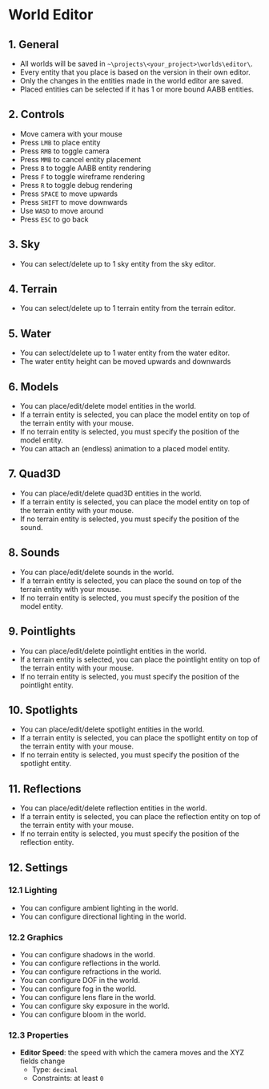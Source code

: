 # World Editor

## 1. General

- All worlds will be saved in `~\projects\<your_project>\worlds\editor\`.
- Every entity that you place is based on the version in their own editor.
- Only the changes in the entities made in the world editor are saved.
- Placed entities can be selected if it has 1 or more bound AABB entities.

## 2. Controls

- Move camera with your mouse
- Press `LMB` to place entity
- Press `RMB` to toggle camera
- Press `MMB` to cancel entity placement
- Press `B` to toggle AABB entity rendering
- Press `F` to toggle wireframe rendering
- Press `R` to toggle debug rendering
- Press `SPACE` to move upwards
- Press `SHIFT` to move downwards
- Use `WASD` to move around
- Press `ESC` to go back

## 3. Sky

- You can select/delete up to 1 sky entity from the sky editor.

## 4. Terrain

- You can select/delete up to 1 terrain entity from the terrain editor.

## 5. Water

- You can select/delete up to 1 water entity from the water editor.
- The water entity height can be moved upwards and downwards

## 6. Models

- You can place/edit/delete model entities in the world.
- If a terrain entity is selected, you can place the model entity on top of the terrain entity with your mouse.
- If no terrain entity is selected, you must specify the position of the model entity.
- You can attach an (endless) animation to a placed model entity.

## 7. Quad3D

- You can place/edit/delete quad3D entities in the world.
- If a terrain entity is selected, you can place the model entity on top of the terrain entity with your mouse.
- If no terrain entity is selected, you must specify the position of the sound.

## 8. Sounds

- You can place/edit/delete sounds in the world.
- If a terrain entity is selected, you can place the sound on top of the terrain entity with your mouse.
- If no terrain entity is selected, you must specify the position of the model entity.

## 9. Pointlights

- You can place/edit/delete pointlight entities in the world.
- If a terrain entity is selected, you can place the pointlight entity on top of the terrain entity with your mouse.
- If no terrain entity is selected, you must specify the position of the pointlight entity.

## 10. Spotlights

- You can place/edit/delete spotlight entities in the world.
- If a terrain entity is selected, you can place the spotlight entity on top of the terrain entity with your mouse.
- If no terrain entity is selected, you must specify the position of the spotlight entity.

## 11. Reflections

- You can place/edit/delete reflection entities in the world.
- If a terrain entity is selected, you can place the reflection entity on top of the terrain entity with your mouse.
- If no terrain entity is selected, you must specify the position of the reflection entity.

## 12. Settings

### 12.1 Lighting

- You can configure ambient lighting in the world.
- You can configure directional lighting in the world.

### 12.2 Graphics

- You can configure shadows in the world.
- You can configure reflections in the world.
- You can configure refractions in the world.
- You can configure DOF in the world.
- You can configure fog in the world.
- You can configure lens flare in the world.
- You can configure sky exposure in the world.
- You can configure bloom in the world.

### 12.3 Properties

- **Editor Speed**: the speed with which the camera moves and the XYZ fields change
  - Type: `decimal`
  - Constraints: at least `0`
